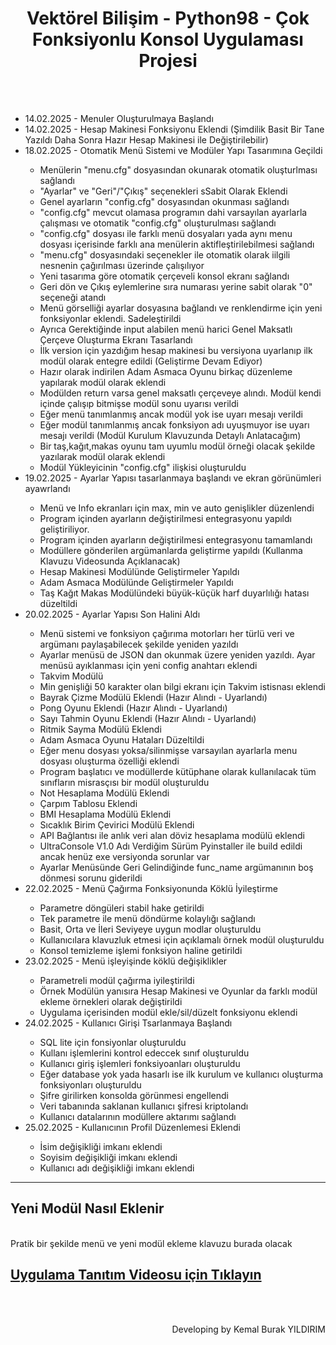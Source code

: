 <div align="center" id="title">
    <h1>Vektörel Bilişim - Python98 - Çok Fonksiyonlu Konsol Uygulaması Projesi</h1>
</div>
<br>
<br>
<div align="left" id="workflow">
    <ul>
        <li>14.02.2025 - Menuler Oluşturulmaya Başlandı</li>
        <li>14.02.2025 - Hesap Makinesi Fonksiyonu Eklendi (Şimdilik Basit Bir Tane Yazıldı Daha Sonra Hazır Hesap Makinesi ile Değiştirilebilir)</li>
        <li>18.02.2025 - Otomatik Menü Sistemi ve Modüler Yapı Tasarımına Geçildi</li>
        <ul>
            <li>Menülerin "menu.cfg" dosyasından okunarak otomatik oluşturlması sağlandı</li>
            <li>"Ayarlar" ve "Geri"/"Çıkış" seçenekleri sSabit Olarak Eklendi</li>
            <li>Genel ayarların "config.cfg" dosyasından okunması sağlandı</li>
            <li>"config.cfg" mevcut olamasa programın dahi varsayılan ayarlarla çalışması ve otomatik "config.cfg" oluşturulması sağlandı</li>
            <li>"config.cfg" dosyası ile farklı menü dosyaları yada aynı menu dosyası içerisinde farklı ana menülerin aktifleştirilebilmesi sağlandı</li>
            <li>"menu.cfg" dosyasındaki seçenekler ile otomatik olarak iilgili nesnenin çağırılması üzerinde çalışılıyor</li>
            <li>Yeni tasarıma göre otomatik çerçeveli konsol ekranı sağlandı</li>
            <li>Geri dön ve Çıkış eylemlerine sıra numarası yerine sabit olarak "0" seçeneği atandı</li>
            <li>Menü görselliği ayarlar dosyasına bağlandı ve renklendirme için yeni fonksiyonlar eklendi. Sadeleştirildi</li>
            <li>Ayrıca Gerektiğinde input alabilen menü harici Genel Maksatlı Çerçeve Oluşturma Ekranı Tasarlandı</li>
            <li>İlk version için yazdığım hesap makinesi bu versiyona uyarlanıp ilk modül olarak entegre edildi (Geliştirme Devam Ediyor)</li>
            <li>Hazır olarak indirilen Adam Asmaca Oyunu birkaç düzenleme yapılarak modül olarak eklendi</li>
            <li>Modülden return varsa genel maksatlı çerçeveye alındı. Modül kendi içinde çalışıp bitmişse modül sonu uyarısı verildi</li>
            <li>Eğer menü tanımlanmış ancak modül yok ise uyarı mesajı verildi</li>
            <li>Eğer modül tanımlanmış ancak fonksiyon adı uyuşmuyor ise uyarı mesajı verildi (Modül Kurulum Klavuzunda Detaylı Anlatacağım)</li>
            <li>Bir taş,kağıt,makas oyunu tam uyumlu modül örneği olacak şekilde yazılarak modül olarak eklendi</li>
            <li>Modül Yükleyicinin "config.cfg" ilişkisi oluşturuldu</li>
        </ul>
        <li>19.02.2025 - Ayarlar Yapısı tasarlanmaya başlandı ve ekran görünümleri ayawrlandı</li>
        <ul>
            <li>Menü ve Info ekranları için max, min ve auto genişlikler düzenlendi</li>
            <li>Program içinden ayarların değiştirilmesi entegrasyonu yapıldı geliştiriliyor.</li>
            <li>Program içinden ayarların değiştirilmesi entegrasyonu tamamlandı</li>
            <li>Modüllere gönderilen argümanlarda geliştirme yapıldı (Kullanma Klavuzu Videosunda Açıklanacak)</li>
            <li>Hesap Makinesi Modülünde Geliştirmeler Yapıldı</li>
            <li>Adam Asmaca Modülünde Geliştirmeler Yapıldı</li>
            <li>Taş Kağıt Makas Modülündeki büyük-küçük harf duyarlılığı hatası düzeltildi</li>
        </ul>
        <li>20.02.2025 - Ayarlar Yapısı Son Halini Aldı</li>
        <ul>
            <li>Menü sistemi ve fonksiyon çağırıma motorları her türlü veri ve argümanı paylaşabilecek şekilde yeniden yazıldı</li>
            <li>Ayarlar menüsü de JSON dan okunmak üzere yeniden yazıldı. Ayar menüsü ayıklanması için yeni config anahtarı eklendi</li>
            <li>Takvim Modülü</li>
            <li>Min genişliği 50 karakter olan bilgi ekranı için Takvim istisnası eklendi</li>
            <li>Bayrak Çizme Modülü Eklendi (Hazır Alındı - Uyarlandı)</li>
            <li>Pong Oyunu Eklendi (Hazır Alındı - Uyarlandı)</li>
            <li>Sayı Tahmin Oyunu Eklendi (Hazır Alındı - Uyarlandı)</li>
            <li>Ritmik Sayma Modülü Eklendi</li>
            <li>Adam Asmaca Oyunu Hataları Düzeltildi</li>
            <li>Eğer menu dosyası yoksa/silinmişse varsayılan ayarlarla menu dosyası oluşturma özelliği eklendi</li>
            <li>Program başlatıcı ve modüllerde kütüphane olarak kullanılacak tüm sınıfların misrasçısı bir modül oluşturuldu</li>
            <li>Not Hesaplama Modülü Eklendi</li>
            <li>Çarpım Tablosu Eklendi</li>
            <li>BMI Hesaplama Modülü Eklendi</li>
            <li>Sıcaklık Birim Çevirici Modülü Eklendi</li>
            <li>API Bağlantısı ile anlık veri alan döviz hesaplama modülü eklendi</li>
            <li>UltraConsole V1.0 Adı Verdiğim Sürüm Pyinstaller ile build edildi ancak henüz exe versiyonda sorunlar var</li>
            <li>Ayarlar Menüsünde Geri Gelindiğinde func_name argümanının boş dönmesi sorunu giderildi</li>
        </ul>
        <li>22.02.2025 - Menü Çağırma Fonksiyonunda Köklü İyileştirme</li>
        <ul>
            <li>Parametre döngüleri stabil hake getirildi</li>
            <li>Tek parametre ile menü döndürme kolaylığı sağlandı</li>
            <li>Basit, Orta ve İleri Seviyeye uygun modlar oluşturuldu</li>
            <li>Kullanıcılara klavuzluk etmesi için açıklamalı örnek modül oluşturuldu</li>
            <li>Konsol temizleme işlemi fonksiyon haline getirildi</li>
        </ul>
        <li>23.02.2025 - Menü işleyişinde köklü değişiklikler</li>
        <ul>
            <li>Parametreli modül çağırma iyileştirildi</li>
            <li>Örnek Modülün yanısıra Hesap Makinesi ve Oyunlar da farklı modül ekleme örnekleri olarak değiştirildi</li>
            <li>Uygulama içerisinden modül ekle/sil/düzelt fonksiyonu eklendi</li>
        </ul>
        <li>24.02.2025 - Kullanıcı Girişi Tsarlanmaya Başlandı</li>
        <ul>
            <li>SQL lite için fonsiyonlar oluşturuldu</li>
            <li>Kullanı işlemlerini kontrol edeccek sınıf oluşturuldu</li>
            <li>Kullanıcı giriş işlemleri fonksiyoanları oluşturuldu</li>
            <li>Eğer database yok yada hasarlı ise ilk kurulum ve kullanıcı oluşturma fonksiyonları oluşturuldu</li>
            <li>Şifre girilirken konsolda görünmesi engellendi</li>
            <li>Veri tabanında saklanan kullanıcı şifresi kriptolandı</li>
            <li>Kullanıcı datalarının modüllere aktarımı sağlandı</li>
        </ul>
        <li>25.02.2025 - Kullanıcının Profil Düzenlemesi Eklendi</li>
        <ul>
            <li>İsim değişikliği imkanı eklendi</li>
            <li>Soyisim değişikliği imkanı eklendi</li>
            <li>Kullanıcı adı değişikliği imkanı eklendi</li>
        </ul>
    </ul>

<hr>
<h2>Yeni Modül Nasıl Eklenir</h2>
<br>
Pratik bir şekilde menü ve yeni modül ekleme klavuzu burada olacak
<br>
<h2><a href="http://hizmetimiz.com/files/github/ultraconsole">Uygulama Tanıtım Videosu için Tıklayın</a></h2>
</div>
<br>
<br>
<p align="right">Developing by Kemal Burak YILDIRIM</p>